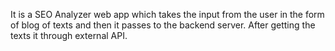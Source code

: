 It is a SEO Analyzer web app which takes the input from the user in the form of blog of texts and then it passes to the backend server. After getting the texts it through external API.
